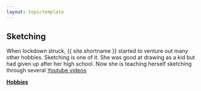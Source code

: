 ```yaml
---
layout: topictemplate
---
```


## Sketching

When lockdown struck, {{ site.shortname }} started to venture out many other hobbies. Sketching is one of it. She was good at drawing as a kid but had given up after her high school. Now she is teaching herself sketching through several [Youtube videos](https://www.youtube.com/watch?v=ewMksAbgdBI)

**[Hobbies](hobbies.md)**